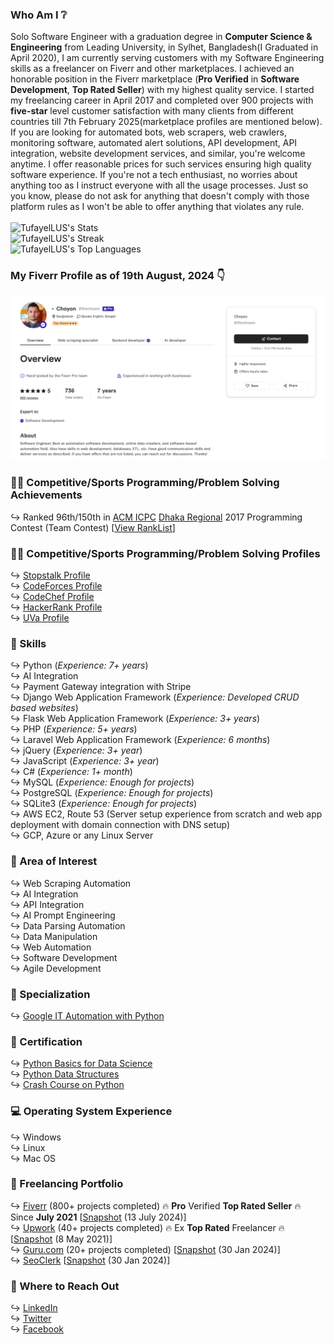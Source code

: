 ### Who Am I ❔
Solo Software Engineer with a graduation degree in <b>Computer Science & Engineering</b> from Leading University, in Sylhet, Bangladesh(I Graduated in April 2020), I am currently serving customers with my Software Engineering skills as a freelancer on Fiverr and other marketplaces. I achieved an honorable position in the Fiverr marketplace (<strong>Pro Verified</strong> in <strong>Software Development</strong>, <strong>Top Rated Seller</strong>) with my highest quality service. I started my freelancing career in April 2017 and completed over 900 projects with <strong>five-star</strong> level customer satisfaction with many clients from different countries till 7th February 2025(marketplace profiles are mentioned below). If you are looking for automated bots, web scrapers, web crawlers, monitoring software, automated alert solutions, API development, API integration, website development services, and similar, you're welcome anytime. I offer reasonable prices for such services ensuring high quality software experience. If you're not a tech enthusiast, no worries about anything too as I instruct everyone with all the usage processes. Just so you know, please do not ask for anything that doesn't comply with those platform rules as I won't be able to offer anything that violates any rule. <br><br>
![TufayelLUS's Stats](https://github-readme-stats.vercel.app/api?username=TufayelLUS&theme=blueberry&show_icons=true&hide_border=true&count_private=true)<br>
![TufayelLUS's Streak](https://github-readme-streak-stats.herokuapp.com/?user=TufayelLUS&theme=blueberry&hide_border=true)<br>
![TufayelLUS's Top Languages](https://github-readme-stats.vercel.app/api/top-langs/?username=TufayelLUS&theme=blueberry&show_icons=true&hide_border=true&layout=compact)<br>

### My Fiverr Profile as of 19th August, 2024 👇
<a href="https://www.fiverr.com/thechoyon"><img width="800px" src="https://raw.githubusercontent.com/TufayelLUS/TufayelLUS/main/fiverr-profile.png" alt="fiverr profile preview" /></a>

### 👨‍💻 Competitive/Sports Programming/Problem Solving Achievements
↪️ Ranked 96th/150th in <a href="https://en.wikipedia.org/wiki/International_Collegiate_Programming_Contest" title="click to learn more">ACM ICPC</a> <a href="https://en.wikipedia.org/wiki/ACM_ICPC_Dhaka_Site" title="click to learn more">Dhaka Regional</a> 2017 Programming Contest (Team Contest) [<a href="https://web.archive.org/web/20201024194431/https://algo.codemarshal.org/contests/icpc-dhaka-17/standings">View RankList</a>]

### 👨‍💻 Competitive/Sports Programming/Problem Solving Profiles
↪️ <a href="https://www.stopstalk.com/user/profile/tufayel_lus">Stopstalk Profile</a><br>
↪️ <a href="https://codeforces.com/profile/tufayel_lus">CodeForces Profile</a><br>
↪️ <a href="https://www.codechef.com/users/tufayel_lus">CodeChef Profile</a><br>
↪️ <a href="https://www.hackerrank.com/tufayel_lus">HackerRank Profile</a><br>
↪️ <a href="https://uhunt.onlinejudge.org/id/866523">UVa Profile</a><br>

### 💪 Skills
↪️ Python (<i>Experience: 7+ years</i>)<br>
↪️ AI Integration<br>
↪️ Payment Gateway integration with Stripe<br>
↪️ Django Web Application Framework (<i>Experience: Developed CRUD based websites</i>)<br>
↪️ Flask Web Application Framework (<i>Experience: 3+ years</i>)<br>
↪️ PHP (<i>Experience: 5+ years</i>)<br>
↪️ Laravel Web Application Framework (<i>Experience: 6 months</i>)<br>
↪️ jQuery (<i>Experience: 3+ year</i>)<br>
↪️ JavaScript (<i>Experience: 3+ year</i>)<br>
↪️ C# (<i>Experience: 1+ month</i>)<br>
↪️ MySQL (<i>Experience: Enough for projects</i>)<br>
↪️ PostgreSQL (<i>Experience: Enough for projects</i>)<br>
↪️ SQLite3 (<i>Experience: Enough for projects</i>)<br>
↪️ AWS EC2, Route 53 (Server setup experience from scratch and web app deployment with domain connection with DNS setup)<br>
↪️ GCP, Azure or any Linux Server

### 🌷 Area of Interest
↪️ Web Scraping Automation<br>
↪️ AI Integration<br>
↪️ API Integration<br>
↪️ AI Prompt Engineering<br>
↪️ Data Parsing Automation<br>
↪️ Data Manipulation<br>
↪️ Web Automation<br>
↪️ Software Development<br>
↪️ Agile Development<br>

### 🔧 Specialization
↪️ <a href="https://www.coursera.org/account/accomplishments/specialization/certificate/YA2NB2YKZJHF" target="_blank">Google IT Automation with Python</a><br>

### 📘 Certification
↪️ <a href="https://courses.edx.org/certificates/9109dada5de64187a4f72097dee83ac0" target="_blank">Python Basics for Data Science</a><br>
↪️ <a href="https://www.coursera.org/account/accomplishments/certificate/2NT7U479VXK2" target="_blank">Python Data Structures</a><br>
↪️ <a href="https://www.coursera.org/account/accomplishments/certificate/P6UCBFCJKN3Y" target="_blank">Crash Course on Python</a><br>

### 💻 Operating System Experience
↪️ Windows<br>
↪️ Linux<br>
↪️ Mac OS<br>

### 🎌 Freelancing Portfolio
↪️ <a href="https://www.fiverr.com/thechoyon" target="_blank">Fiverr</a> (800+ projects completed) 🔥 <b>Pro</b> Verified <b>Top Rated Seller</b> 🔥 Since <b>July 2021</b> [<a href="https://archive.is/LytR9">Snapshot</a> (13 July 2024)]<br>
↪️ <a href="https://www.upwork.com/freelancers/~01ba51f81fe1a76fc2" target="_blank">Upwork</a> (40+ projects completed) 🔥 Ex <b>Top Rated</b> Freelancer 🔥[<a href="https://archive.is/M0s44">Snapshot</a> (8 May 2021)]<br>
↪️ <a href="https://www.guru.com/freelancers/choyon-ahmed" target="_blank">Guru.com</a> (20+ projects completed) [<a href="https://archive.ph/OkvKx">Snapshot</a> (30 Jan 2024)]<br>
↪️ <a href="https://www.seoclerk.com/user/TheChoyon" target="_blank">SeoClerk</a> [<a href="https://archive.ph/c3EWP">Snapshot</a> (30 Jan 2024)]<br>

### 📨 Where to Reach Out
↪️ <a href="https://www.linkedin.com/in/tufayel-ahmed-cse" target="_blank">LinkedIn</a><br>
↪️ <a href="https://www.twitter.com/cse_tufayel" target="_blank">Twitter</a><br>
↪️ <a href="https://www.facebook.com/cse.tufayel" target="_blank">Facebook</a><br>
